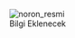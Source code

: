 ![noron_resmi](https://user-images.githubusercontent.com/33607770/85076867-b74c5f80-b1c9-11ea-97e2-1aa73e461ded.png)   
Bilgi Eklenecek
